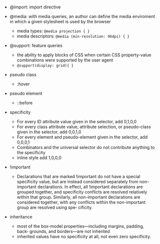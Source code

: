 - @import: import directive
- @media: with media queries, an author can define the media enviroment in which a given stylesheet is used by the browser
	- media types: `@media projection { }`
	- media descriptors: `@media (min-resolution: 96dpi) { }`
- @support: feature queries
	- the ability to apply blocks of CSS when certain CSS property-value combinations were supported by the user agent
	- `@support(display: grid){ }`


- pseudo class
	- :hover
- pseudo element
	- ::before


- specificity
	- For every ID attribute value given in the selector, add 0,1,0,0
	- For every class attribute value, attribute selection, or pseudo-class given in the selector, add 0,0,1,0
	- For every element and pseudo-element given in the selector, add 0,0,0,1
	- Combinators and the universal selector do not contribute anything to the specificity
	- inline style add 1,0,0,0
- !important
	- Declarations that are marked !important do not have a special specificity value, but are instead considered separately from non-important declarations. In effect, all !important declarations are grouped together, and specificity conflicts are resolved relatively within that group. Similarly, all non-important declarations are considered together, with any conflicts within the non-important group are resolved using spe‐ cificity. 

- inheritance
	- most of the box-model properties—including margins, padding, back‐ grounds, and borders—are not inherited
	- inherited values have no specificity at all, not even zero specificity.